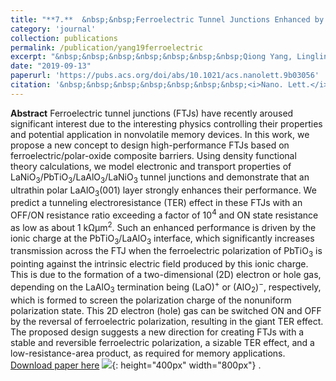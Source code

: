 ```yaml
---
title: "**7.**  &nbsp;&nbsp;Ferroelectric Tunnel Junctions Enhanced by a Polar Oxide Barrier Layer."
category: 'journal'
collection: publications
permalink: /publication/yang19ferroelectric
excerpt: "&nbsp;&nbsp;&nbsp;&nbsp;&nbsp;&nbsp;&nbsp;Qiong Yang, Lingling Tao, Yichun Zhou, Ming Li, **Zhen Jiang**, Evgeny Y. Tsymbal, and Vitaly Alexandrov"
date: "2019-09-13"
paperurl: 'https://pubs.acs.org/doi/abs/10.1021/acs.nanolett.9b03056'
citation: '&nbsp;&nbsp;&nbsp;&nbsp;&nbsp;&nbsp;&nbsp;<i>Nano. Lett.</i> 19, 7385–7393 (2019)'
---
```

**Abstract** Ferroelectric tunnel junctions (FTJs) have recently aroused significant interest due to the interesting physics controlling their properties and potential application in nonvolatile memory devices. In this work, we propose a new concept to design high-performance FTJs based on ferroelectric/polar-oxide composite barriers. Using density functional theory calculations, we model electronic and transport properties of LaNiO<sub>3</sub>/PbTiO<sub>3</sub>/LaAlO<sub>3</sub>/LaNiO<sub>3</sub> tunnel junctions and demonstrate that an ultrathin polar LaAlO<sub>3</sub>(001) layer strongly enhances their performance. We predict a tunneling electroresistance (TER) effect in these FTJs with an OFF/ON resistance ratio exceeding a factor of 10<sup>4</sup> and ON state resistance as low as about 1 kΩμm<sup>2</sup>. Such an enhanced performance is driven by the ionic charge at the PbTiO<sub>3</sub>/LaAlO<sub>3</sub> interface, which significantly increases transmission across the FTJ when the ferroelectric polarization of PbTiO<sub>3</sub> is pointing against the intrinsic electric field produced by this ionic charge. This is due to the formation of a two-dimensional (2D) electron or hole gas, depending on the LaAlO<sub>3</sub> termination being (LaO)<sup>+</sup> or (AlO<sub>2</sub>)<sup>−</sup>, respectively, which is formed to screen the polarization charge of the nonuniform polarization state. This 2D electron (hole) gas can be switched ON and OFF by the reversal of ferroelectric polarization, resulting in the giant TER effect. The proposed design suggests a new direction for creating FTJs with a stable and reversible ferroelectric polarization, a sizable TER effect, and a low-resistance-area product, as required for memory applications.
[Download paper here](https://github.com/ZhenJiang16/personal/tree/master/files/yang19ferroelectric.pdf)
![]({{site.baseurl}}/images/yang19ferroelectric.gif){: height="400px" width="800px"} .
